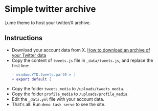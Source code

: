 # Simple twitter archive

Lume theme to host your twitter/X archive.

## Instructions

- Download your account data from X.
  [How to download an archive of your Twitter data](https://www.theverge.com/23453703/twitter-archive-download-how-to-tweets)
- Copy the content of `tweets.js` file in `_data/tweets.js`, and replace the
  first line:
  ```diff
  - window.YTD.tweets.part0 = [
  + export default [
  ```
- Copy the folder `tweets_media` to `/uploads/tweets_media`.
- Copy the folder `profile_media` to `/uploads/profile_media`.
- Edit the `_data.yml` file with your account data.
- That's all. Run `deno task serve` to see the site.
